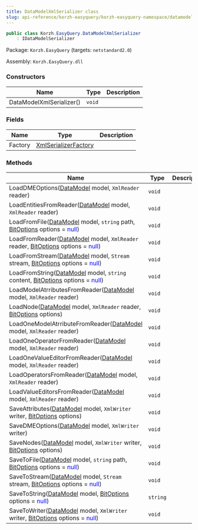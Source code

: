 ```yaml
---
title: DataModelXmlSerializer class
slug: api-reference/korzh-easyquery/korzh-easyquery-namespace/datamodelxmlserializer-class
---
```

```csharp
public class Korzh.EasyQuery.DataModelXmlSerializer
    : IDataModelSerializer

```
Package: `Korzh.EasyQuery` (targets: `netstandard2.0`)

Assembly: `Korzh.EasyQuery.dll`

### Constructors

| Name | Type | Description | 
| --- | --- | --- | 
| DataModelXmlSerializer() | `void` |  | 


### Fields

| Name | Type | Description | 
| --- | --- | --- | 
| Factory | [XmlSerializerFactory](/api-reference/korzh-easyquery/korzh-easyquery-namespace/xmlserializerfactory-class) |  | 


### Methods

| Name | Type | Description | 
| --- | --- | --- | 
| LoadDMEOptions([DataModel](/api-reference/korzh-easyquery/korzh-easyquery-namespace/datamodel-class) model, `XmlReader` reader) | `void` |  | 
| LoadEntitiesFromReader([DataModel](/api-reference/korzh-easyquery/korzh-easyquery-namespace/datamodel-class) model, `XmlReader` reader) | `void` |  | 
| LoadFromFile([DataModel](/api-reference/korzh-easyquery/korzh-easyquery-namespace/datamodel-class) model, `string` path, [BitOptions](/api-reference/easydata-core/easydata-namespace/bitoptions-class) options = <span style='color: blue'>null</span>) | `void` |  | 
| LoadFromReader([DataModel](/api-reference/korzh-easyquery/korzh-easyquery-namespace/datamodel-class) model, `XmlReader` reader, [BitOptions](/api-reference/easydata-core/easydata-namespace/bitoptions-class) options = <span style='color: blue'>null</span>) | `void` |  | 
| LoadFromStream([DataModel](/api-reference/korzh-easyquery/korzh-easyquery-namespace/datamodel-class) model, `Stream` stream, [BitOptions](/api-reference/easydata-core/easydata-namespace/bitoptions-class) options = <span style='color: blue'>null</span>) | `void` |  | 
| LoadFromString([DataModel](/api-reference/korzh-easyquery/korzh-easyquery-namespace/datamodel-class) model, `string` content, [BitOptions](/api-reference/easydata-core/easydata-namespace/bitoptions-class) options = <span style='color: blue'>null</span>) | `void` |  | 
| LoadModelAtrributesFromReader([DataModel](/api-reference/korzh-easyquery/korzh-easyquery-namespace/datamodel-class) model, `XmlReader` reader) | `void` |  | 
| LoadNode([DataModel](/api-reference/korzh-easyquery/korzh-easyquery-namespace/datamodel-class) model, `XmlReader` reader, [BitOptions](/api-reference/easydata-core/easydata-namespace/bitoptions-class) options) | `void` |  | 
| LoadOneModelAtrributeFromReader([DataModel](/api-reference/korzh-easyquery/korzh-easyquery-namespace/datamodel-class) model, `XmlReader` reader) | `void` |  | 
| LoadOneOperatorFromReader([DataModel](/api-reference/korzh-easyquery/korzh-easyquery-namespace/datamodel-class) model, `XmlReader` reader) | `void` |  | 
| LoadOneValueEditorFromReader([DataModel](/api-reference/korzh-easyquery/korzh-easyquery-namespace/datamodel-class) model, `XmlReader` reader) | `void` |  | 
| LoadOperatorsFromReader([DataModel](/api-reference/korzh-easyquery/korzh-easyquery-namespace/datamodel-class) model, `XmlReader` reader) | `void` |  | 
| LoadValueEditorsFromReader([DataModel](/api-reference/korzh-easyquery/korzh-easyquery-namespace/datamodel-class) model, `XmlReader` reader) | `void` |  | 
| SaveAttributes([DataModel](/api-reference/korzh-easyquery/korzh-easyquery-namespace/datamodel-class) model, `XmlWriter` writer, [BitOptions](/api-reference/easydata-core/easydata-namespace/bitoptions-class) options) | `void` |  | 
| SaveDMEOptions([DataModel](/api-reference/korzh-easyquery/korzh-easyquery-namespace/datamodel-class) model, `XmlWriter` writer) | `void` |  | 
| SaveNodes([DataModel](/api-reference/korzh-easyquery/korzh-easyquery-namespace/datamodel-class) model, `XmlWriter` writer, [BitOptions](/api-reference/easydata-core/easydata-namespace/bitoptions-class) options) | `void` |  | 
| SaveToFile([DataModel](/api-reference/korzh-easyquery/korzh-easyquery-namespace/datamodel-class) model, `string` path, [BitOptions](/api-reference/easydata-core/easydata-namespace/bitoptions-class) options = <span style='color: blue'>null</span>) | `void` |  | 
| SaveToStream([DataModel](/api-reference/korzh-easyquery/korzh-easyquery-namespace/datamodel-class) model, `Stream` stream, [BitOptions](/api-reference/easydata-core/easydata-namespace/bitoptions-class) options = <span style='color: blue'>null</span>) | `void` |  | 
| SaveToString([DataModel](/api-reference/korzh-easyquery/korzh-easyquery-namespace/datamodel-class) model, [BitOptions](/api-reference/easydata-core/easydata-namespace/bitoptions-class) options = <span style='color: blue'>null</span>) | `string` |  | 
| SaveToWriter([DataModel](/api-reference/korzh-easyquery/korzh-easyquery-namespace/datamodel-class) model, `XmlWriter` writer, [BitOptions](/api-reference/easydata-core/easydata-namespace/bitoptions-class) options = <span style='color: blue'>null</span>) | `void` |  |